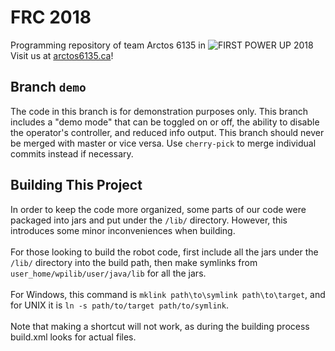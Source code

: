 # FRC 2018
Programming repository of team Arctos 6135 in ![FIRST POWER UP 2018](https://upload.wikimedia.org/wikipedia/commons/2/2d/2018_FIRST_Power_Up_game_logo.png)
Visit us at <a href="http://arctos6135.ca">arctos6135.ca</a>!
## Branch `demo`
The code in this branch is for demonstration purposes only. This branch includes a "demo mode" that can be toggled on or off, the ability to disable the operator's controller, and reduced info output. This branch should never be merged with master or vice versa. Use `cherry-pick` to merge individual commits instead if necessary.

## Building This Project
In order to keep the code more organized, some parts of our code were packaged into jars and put under the `/lib/` directory. 
However, this introduces some minor inconveniences when building.<br><br>
For those looking to build the robot code, first include all the jars under the `/lib/` directory into the build path,
then make symlinks from `user_home/wpilib/user/java/lib` for all the jars.<br><br>
For Windows, this command is `mklink path\to\symlink path\to\target`, and for UNIX it is `ln -s path/to/target path/to/symlink`.<br><br>
Note that making a shortcut will not work, as during the building process build.xml looks for actual files.

